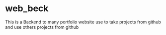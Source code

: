# web_beck
This is a Backend to many portfolio website use to take projects from github and use others projects from github
